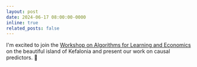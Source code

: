 ```yaml
---
layout: post
date: 2024-06-17 08:00:00-0000
inline: true
related_posts: false
---
```


I'm excited to join the [Work­shop on Al­go­rithms for Learn­ing and Eco­nom­ics](https://archimedesai.gr/en/events/259-workshop-on-algorithms-for-learning-and-economics-wale-2024) on the beautiful island of Kefalonia and present our work on causal predictors. :whale:
